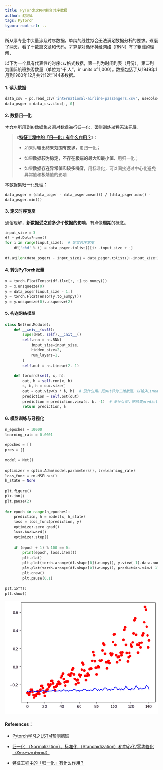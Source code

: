 ```yaml
---
title: PyTorch之RNN拟合时序数据
author: 赵旭山
tags: PyTorch
typora-root-url: ..
---
```




所从事专业中大量涉及时序数据，单纯的线性拟合无法满足数据分析的要求。琢磨了两天，看了十数篇文章和代码，才算是对循环神经网络（RNN）有了粗浅的理解，

以下为一个具有代表性的时序`csv`格式数据，第一列为时间列表（月份），第二列为国际航班旅客数量（单位为“千 人”，in units of 1,000）。数据包括了从1949年1月到1960年12月共计12年144条数据。

#### 1. 读入数据

```python
data_csv = pd.read_csv('international-airline-passengers.csv', usecols=[1])
data_psger = data_csv.iloc[:, 0]
```

#### 2. 数据归一化

本文中所用到的数据集必须对数据进行归一化，否则训练过程无法开展。

> 《**[特征工程中的「归一化」有什么作用？](https://www.zhihu.com/question/20455227)**》：
>
> * 如果对**输出结果范围有要求**，用归一化；
>
> * 如果**数据较为稳定，不存在极端的最大和最小值**，用归一化；
> * 如果**数据存在异常值和较多噪音**，用标准化，可以间接通过中心化避免异常值和极端值的影响

本数据集归一化处理：

```
data_psger = (data_psger - data_psger.mean()) / (data_psger.max() - data_psger.min())
```

#### 3. 定义时序宽度

通俗理解，**新数据受之前多少个数据的影响**，有点像**周期**的概念。

```python
input_size = 3
df = pd.DataFrame()
for i in range(input_size):  # 定义时序宽度
    df['c%d' % i] = data_psger.tolist()[i: -input_size + i]

df.at[len(data_psger) - input_size] = data_psger.tolist()[-input_size:]  # 上述代码生成的数据序列会丢掉最后一个数据，所以要加上
```

#### 4. 转为PyTorch张量

```python
x = torch.FloatTensor(df.iloc[:, :].to_numpy())
x = x.unsqueeze(0)
y = data_psger[input_size - 1:]
y = torch.FloatTensor(y.to_numpy())
y = y.unsqueeze(0).unsqueeze(2)
```

#### 5. 构造网络模型

```python
class Net(nn.Module):
    def __init__(self):
        super(Net, self).__init__()
        self.rnn = nn.RNN(
            input_size=input_size,
            hidden_size=2,
            num_layers=1,
        )
        self.out = nn.Linear(2, 1)

    def forward(self, x, h):
        out, h = self.rnn(x, h)
        s, b, h = out.size()
        out = out.view(s * b, h)  # 没什么用，把out转为二维数据，以输入Linear，可以删掉此行
        prediction = self.out(out)
        prediction = prediction.view(s, b, -1)  # 没什么用，把结果prediction转回三维
        return prediction, h
```

#### 6. 模型训练与可视化

```python
n_epoches = 30000
learning_rate = 0.0001

epoches = []
pres = []

model = Net()

optimizer = optim.Adam(model.parameters(), lr=learning_rate)
loss_func = nn.MSELoss()
h_state = None

plt.figure()
plt.ion()
plt.pause(2)

for epoch in range(n_epoches):
    prediction, h = model(x, h_state)
    loss = loss_func(prediction, y)
    optimizer.zero_grad()
    loss.backward()
    optimizer.step()

    if (epoch + 1) % 100 == 0:
        print(epoch, loss.item())
        plt.cla()
        plt.plot(torch.arange(df.shape[0]).numpy(), y.view(-1).data.numpy(), 'ro')
        plt.plot(torch.arange(df.shape[0]).numpy(), prediction.view(-1).data.numpy(), 'b-')
        plt.draw()
        plt.pause(0.1)

plt.ioff()
plt.show()
```



![](/assets/images/airlineRegressor202003162204.gif)



#### References：

* [Pytorch学习之LSTM预测航班](https://www.jianshu.com/p/18f397d908be)

* [归一化 （Normalization）、标准化 （Standardization）和中心化/零均值化 （Zero-centered）](https://www.jianshu.com/p/95a8f035c86c)
* [特征工程中的「归一化」有什么作用？](https://www.zhihu.com/question/20455227)